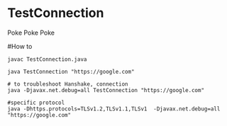# TestConnection
Poke Poke Poke


#How to
```
javac TestConnection.java

java TestConnection "https://google.com"

# to troubleshoot Hanshake, connection
java -Djavax.net.debug=all TestConnection "https://google.com"

#specific protocol
java -Dhttps.protocols=TLSv1.2,TLSv1.1,TLSv1  -Djavax.net.debug=all "https://google.com"
```
